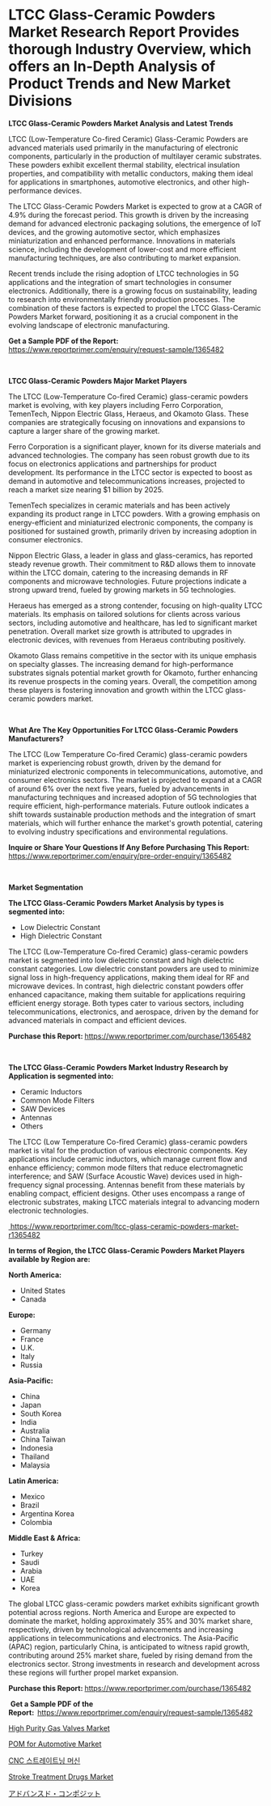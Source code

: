 <p><h1>LTCC Glass-Ceramic Powders Market Research Report Provides thorough Industry Overview, which offers an In-Depth Analysis of Product Trends and New Market Divisions</h1></p><p><strong>LTCC Glass-Ceramic Powders Market Analysis and Latest Trends</strong></p>
<p><p>LTCC (Low-Temperature Co-fired Ceramic) Glass-Ceramic Powders are advanced materials used primarily in the manufacturing of electronic components, particularly in the production of multilayer ceramic substrates. These powders exhibit excellent thermal stability, electrical insulation properties, and compatibility with metallic conductors, making them ideal for applications in smartphones, automotive electronics, and other high-performance devices.</p><p>The LTCC Glass-Ceramic Powders Market is expected to grow at a CAGR of 4.9% during the forecast period. This growth is driven by the increasing demand for advanced electronic packaging solutions, the emergence of IoT devices, and the growing automotive sector, which emphasizes miniaturization and enhanced performance. Innovations in materials science, including the development of lower-cost and more efficient manufacturing techniques, are also contributing to market expansion.</p><p>Recent trends include the rising adoption of LTCC technologies in 5G applications and the integration of smart technologies in consumer electronics. Additionally, there is a growing focus on sustainability, leading to research into environmentally friendly production processes. The combination of these factors is expected to propel the LTCC Glass-Ceramic Powders Market forward, positioning it as a crucial component in the evolving landscape of electronic manufacturing.</p></p>
<p><strong>Get a Sample PDF of the Report:&nbsp;</strong> <a href="https://www.reportprimer.com/enquiry/request-sample/1365482">https://www.reportprimer.com/enquiry/request-sample/1365482</a></p>
<p>&nbsp;</p>
<p><strong>LTCC Glass-Ceramic Powders Major Market Players</strong></p>
<p><p>The LTCC (Low-Temperature Co-fired Ceramic) glass-ceramic powders market is evolving, with key players including Ferro Corporation, TemenTech, Nippon Electric Glass, Heraeus, and Okamoto Glass. These companies are strategically focusing on innovations and expansions to capture a larger share of the growing market.</p><p>Ferro Corporation is a significant player, known for its diverse materials and advanced technologies. The company has seen robust growth due to its focus on electronics applications and partnerships for product development. Its performance in the LTCC sector is expected to boost as demand in automotive and telecommunications increases, projected to reach a market size nearing $1 billion by 2025.</p><p>TemenTech specializes in ceramic materials and has been actively expanding its product range in LTCC powders. With a growing emphasis on energy-efficient and miniaturized electronic components, the company is positioned for sustained growth, primarily driven by increasing adoption in consumer electronics.</p><p>Nippon Electric Glass, a leader in glass and glass-ceramics, has reported steady revenue growth. Their commitment to R&D allows them to innovate within the LTCC domain, catering to the increasing demands in RF components and microwave technologies. Future projections indicate a strong upward trend, fueled by growing markets in 5G technologies.</p><p>Heraeus has emerged as a strong contender, focusing on high-quality LTCC materials. Its emphasis on tailored solutions for clients across various sectors, including automotive and healthcare, has led to significant market penetration. Overall market size growth is attributed to upgrades in electronic devices, with revenues from Heraeus contributing positively.</p><p>Okamoto Glass remains competitive in the sector with its unique emphasis on specialty glasses. The increasing demand for high-performance substrates signals potential market growth for Okamoto, further enhancing its revenue prospects in the coming years. Overall, the competition among these players is fostering innovation and growth within the LTCC glass-ceramic powders market.</p></p>
<p>&nbsp;</p>
<p><strong>What Are The Key Opportunities For LTCC Glass-Ceramic Powders Manufacturers?</strong></p>
<p><p>The LTCC (Low Temperature Co-fired Ceramic) glass-ceramic powders market is experiencing robust growth, driven by the demand for miniaturized electronic components in telecommunications, automotive, and consumer electronics sectors. The market is projected to expand at a CAGR of around 6% over the next five years, fueled by advancements in manufacturing techniques and increased adoption of 5G technologies that require efficient, high-performance materials. Future outlook indicates a shift towards sustainable production methods and the integration of smart materials, which will further enhance the market's growth potential, catering to evolving industry specifications and environmental regulations.</p></p>
<p><strong>Inquire or Share Your Questions If Any Before Purchasing This Report:</strong> <a href="https://www.reportprimer.com/enquiry/pre-order-enquiry/1365482">https://www.reportprimer.com/enquiry/pre-order-enquiry/1365482</a></p>
<p>&nbsp;</p>
<p><strong>Market Segmentation</strong></p>
<p><strong>The LTCC Glass-Ceramic Powders Market Analysis by types is segmented into:</strong></p>
<p><ul><li>Low Dielectric Constant</li><li>High Dielectric Constant</li></ul></p>
<p><p>The LTCC (Low-Temperature Co-fired Ceramic) glass-ceramic powders market is segmented into low dielectric constant and high dielectric constant categories. Low dielectric constant powders are used to minimize signal loss in high-frequency applications, making them ideal for RF and microwave devices. In contrast, high dielectric constant powders offer enhanced capacitance, making them suitable for applications requiring efficient energy storage. Both types cater to various sectors, including telecommunications, electronics, and aerospace, driven by the demand for advanced materials in compact and efficient devices.</p></p>
<p><strong>Purchase this Report:&nbsp;</strong><a href="https://www.reportprimer.com/purchase/1365482">https://www.reportprimer.com/purchase/1365482</a></p>
<p>&nbsp;</p>
<p><strong>The LTCC Glass-Ceramic Powders Market Industry Research by Application is segmented into:</strong></p>
<p><ul><li>Ceramic Inductors</li><li>Common Mode Filters</li><li>SAW Devices</li><li>Antennas</li><li>Others</li></ul></p>
<p><p>The LTCC (Low Temperature Co-fired Ceramic) glass-ceramic powders market is vital for the production of various electronic components. Key applications include ceramic inductors, which manage current flow and enhance efficiency; common mode filters that reduce electromagnetic interference; and SAW (Surface Acoustic Wave) devices used in high-frequency signal processing. Antennas benefit from these materials by enabling compact, efficient designs. Other uses encompass a range of electronic substrates, making LTCC materials integral to advancing modern electronic technologies.</p></p>
<p><a href="https://www.reportprimer.com/ltcc-glass-ceramic-powders-market-r1365482">&nbsp;https://www.reportprimer.com/ltcc-glass-ceramic-powders-market-r1365482</a></p>
<p><strong>In terms of Region, the LTCC Glass-Ceramic Powders Market Players available by Region are:</strong></p>
<p>
    <p> <strong> North America: </strong>
        <ul>
            <li>United States</li>
            <li>Canada</li>
        </ul>
        </p> 
    <p> <strong> Europe: </strong>
        <ul>
            <li>Germany</li>
            <li>France</li>
            <li>U.K.</li>
            <li>Italy</li>
            <li>Russia</li>
        </ul>
        </p> 
    <p> <strong> Asia-Pacific: </strong>
        <ul>
            <li>China</li>
            <li>Japan</li>
            <li>South Korea</li>
            <li>India</li>
            <li>Australia</li>
            <li>China Taiwan</li>
            <li>Indonesia</li>
            <li>Thailand</li>
            <li>Malaysia</li>
        </ul>
        </p> 
    <p> <strong> Latin America: </strong>
        <ul>
            <li>Mexico</li>
            <li>Brazil</li>
            <li>Argentina Korea</li>
            <li>Colombia</li>
        </ul>
        </p> 
    <p> <strong> Middle East & Africa: </strong>
        <ul>
            <li>Turkey</li>
            <li>Saudi</li>
            <li>Arabia</li>
            <li>UAE</li>
            <li>Korea</li>
        </ul>
    </p>
    </p>
<p><p>The global LTCC glass-ceramic powders market exhibits significant growth potential across regions. North America and Europe are expected to dominate the market, holding approximately 35% and 30% market share, respectively, driven by technological advancements and increasing applications in telecommunications and electronics. The Asia-Pacific (APAC) region, particularly China, is anticipated to witness rapid growth, contributing around 25% market share, fueled by rising demand from the electronics sector. Strong investments in research and development across these regions will further propel market expansion.</p></p>
<p><strong>Purchase this Report: </strong><a href="https://www.reportprimer.com/purchase/1365482">https://www.reportprimer.com/purchase/1365482</a></p>
<p>&nbsp;<strong>Get a Sample PDF of the Report:&nbsp;&nbsp;</strong><a href="https://www.reportprimer.com/enquiry/request-sample/1365482">https://www.reportprimer.com/enquiry/request-sample/1365482</a></p>
<p><strong></strong></p>
<p><p><a href="https://github.com/MelgarBasny/Market-Research-Report-List-1/blob/main/high-purity-gas-valves-market.md">High Purity Gas Valves Market</a></p><p><a href="https://issuu.com/reportprime-2/docs/pom-for-automotive-market-size-2030_e7683bb2c5c6c1">POM for Automotive Market</a></p><p><a href="https://medium.com/@mujgankortalih/cnc-%EC%8A%A4%ED%8A%B8%EB%A0%88%EC%9D%B4%ED%8A%B8%EB%8B%9D-%EB%A8%B8%EC%8B%A0-%EC%8B%9C%EC%9E%A5-%EA%B8%80%EB%A1%9C%EB%B2%8C-%EC%8B%9C%EC%9E%A5-%ED%86%B5%EC%B0%B0%EB%A0%A5-%EB%B0%8F-%EC%A7%80%EC%97%AD-%EB%B6%84%EC%84%9D-2024-2031-4f431e380a7a?postPublishedType=repub">CNC 스트레이트닝 머신</a></p><p><a href="https://www.linkedin.com/pulse/how-regional-global-trends-shaping-stroke-treatment-drugs-market-7xiac?trackingId=wSW1ms0jS2C%2BEJUYWC%2BPig%3D%3D">Stroke Treatment Drugs Market</a></p><p><a href="https://medium.com/@lenorakris2023/2024%E5%B9%B4%E3%81%8B%E3%82%892031%E5%B9%B4%E3%81%BE%E3%81%A7%E3%81%AE%E6%9C%9F%E9%96%93%E3%81%AB11-1-%E3%81%AEcagr%E3%81%A7%E6%8B%A1%E5%A4%A7%E3%81%99%E3%82%8B%E5%85%88%E9%80%B2%E8%A4%87%E5%90%88%E6%9D%90%E6%96%99%E5%B8%82%E5%A0%B4%E3%81%AE%E8%A6%8F%E6%A8%A1%E3%81%AB%E9%96%A2%E3%81%99%E3%82%8B%E6%B4%9E%E5%AF%9F-9853e50daa48">アドバンスド・コンポジット</a></p></p>